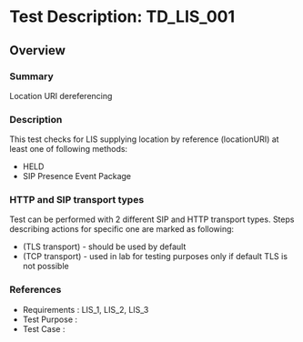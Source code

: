 # Test Description: TD_LIS_001
## Overview
### Summary
Location URI dereferencing


### Description
This test checks for LIS supplying location by reference (locationURI) at least one of following methods:
* HELD
* SIP Presence Event Package

### HTTP and SIP transport types
Test can be performed with 2 different SIP and HTTP transport types. Steps describing actions for specific one are marked as following:
- (TLS transport) - should be used by default
- (TCP transport) - used in lab for testing purposes only if default TLS is not possible

### References
* Requirements : LIS_1, LIS_2, LIS_3
* Test Purpose : 
* Test Case    : 

